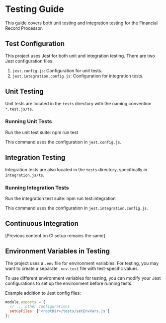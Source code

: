 # Testing Guide

This guide covers both unit testing and integration testing for the Financial Record Processor.

## Test Configuration

This project uses Jest for both unit and integration testing. There are two Jest configuration files:

1. `jest.config.js`: Configuration for unit tests.
2. `jest.integration.config.js`: Configuration for integration tests.

## Unit Testing

Unit tests are located in the `tests` directory with the naming convention `*.test.js/ts`.

### Running Unit Tests

Run the unit test suite: npm run test

This command uses the configuration in `jest.config.js`.

## Integration Testing

Integration tests are also located in the `tests` directory, specifically in `integration.js/ts`.

### Running Integration Tests

Run the integration test suite:  npm run test:integration

This command uses the configuration in `jest.integration.config.js`.



## Continuous Integration

[Previous content on CI setup remains the same]

## Environment Variables in Testing

The project uses a `.env` file for environment variables. For testing, you may want to create a separate `.env.test` file with test-specific values.

To use different environment variables for testing, you can modify your Jest configurations to set up the environment before running tests.

Example addition to Jest config files:

```javascript
module.exports = {
  // ... other configurations
  setupFiles: ['<rootDir>/tests/setEnvVars.js']
};
